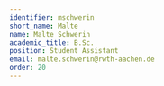 ```yaml
---
identifier: mschwerin
short_name: Malte
name: Malte Schwerin
academic_title: B.Sc.
position: Student Assistant
email: malte.schwerin@rwth-aachen.de
order: 20
---
```

<!---Malte is currently studying for a master's degree in computer science at RWTH Aachen. Previously, he did a dual program for a bachelor's degree at DHBW in Heidenheim, while working at a subsidiary of Daimler. In his master's degree, he is specializing in machine learning. Before his current position at AIM, he worked as a student assistant at the Institute for Energy Efficient Building and Indoor Climate, as well as at the Chair of Biotechnology.--->